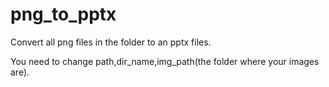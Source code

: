 # png_to_pptx

Convert all png files in the folder to an pptx files.

You need to change path,dir_name,img_path(the folder where your images are).
